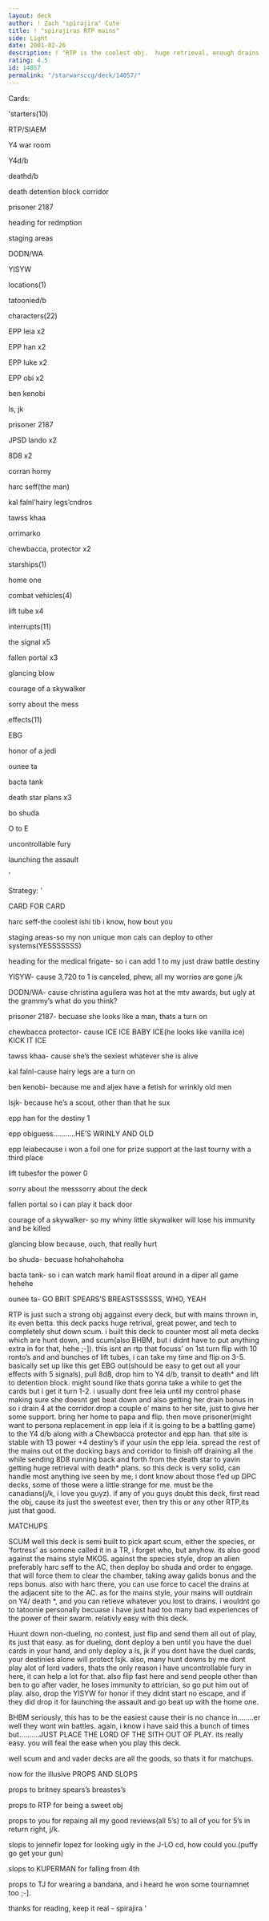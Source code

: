 ```yaml
---
layout: deck
author: ! Zach "spirajira" Cute
title: ! "spirajiras RTP mains"
side: Light
date: 2001-02-26
description: ! "RTP is the coolest obj.  huge retrieval, enough drains to sustain you, and all their characters will be out of play."
rating: 4.5
id: 14057
permalink: "/starwarsccg/deck/14057/"
---
```

Cards: 

'starters(10)

RTP/SIAEM

Y4 war room

Y4d/b

deathd/b

death detention block corridor

prisoner 2187

heading for redmption

staging areas

DODN/WA

YISYW


locations(1)

tatoonied/b


characters(22)

EPP leia x2

EPP han x2

EPP luke x2

EPP obi x2

ben kenobi

ls, jk

prisoner 2187

JPSD lando x2

8D8 x2

corran horny

harc seff(the man)

kal falnl’hairy legs’cndros

tawss khaa

orrimarko

chewbacca, protector x2


starships(1)

home one


combat vehicles(4)

lift tube x4


interrupts(11)

the signal x5

fallen portal x3

glancing blow

courage of a skywalker

sorry about the mess


effects(11)

EBG

honor of a jedi

ounee ta

bacta tank

death star plans x3

bo shuda

O to E

uncontrollable fury

launching the assault

'

Strategy: '

CARD FOR CARD

harc seff-the coolest ishi tib i know, how bout you


staging areas-so my non unique mon cals can deploy to other systems(YESSSSSSS)


heading for the medical frigate- so i can add 1 to my just draw battle destiny


YISYW- cause 3,720 to 1 is canceled, phew, all my worries are gone j/k


DODN/WA- cause christina aguilera was hot at the mtv awards, but ugly at the grammy’s what do you think?


prisoner 2187- becuase she looks like a man, thats a turn on


chewbacca protector- cause ICE ICE BABY ICE(he looks like vanilla ice) KICK IT ICE


tawss khaa- cause she’s the sexiest whatever she is alive


kal falnl-cause hairy legs are a turn on


ben kenobi- because me and aljex have a fetish for wrinkly old men


lsjk-  because he’s a scout, other than that he sux


epp han for the destiny 1


epp obiguess...........HE’S WRINLY AND OLD


epp leiabecause i won a foil one for prize support at the last tourny with a third place


lift tubesfor the power 0


sorry about the messsorry about the deck


fallen portal so i can play it back door


courage of a skywalker- so my whiny little skywalker will lose his immunity and be killed


glancing blow because, ouch, that really hurt


bo shuda- becuase hohahohahoha


bacta tank- so i can watch mark hamil float around in a diper all game hehehe


ounee ta- GO BRIT SPEARS’S BREASTSSSSSS, WHO, YEAH








RTP is just such a strong obj aggainst every deck, but with mains thrown in, its even betta.  this deck packs huge retrival, great power, and tech to completely shut down scum.  i built this deck to counter most all meta decks which are hunt down, and scum(also BHBM, but i didnt have to put anything extra in for that, hehe ;-]).  this isnt an rtp that focuss’ on 1st turn flip with 10 ronto’s and and bunches of lift tubes, i can take my time and flip on 3-5.  basically set up like this get EBG out(should be easy to get out all your effects with 5 signals), pull 8d8, drop him to Y4 d/b, transit to death* and lift to detention block.  might sound like thats gonna take a while to get the cards but i get it turn 1-2.  i usually dont free leia until my control phase making sure she doesnt get beat down and also getting her drain bonus in so i drain 4 at the corridor.drop a couple o’ mains to her site, just to give her some support.  bring her home to papa and flip.  then move prisoner(might want to persona replacement in epp leia if it is going to be a battling game) to the Y4 d/b along with a Chewbacca protector and epp han.  that site is stable with 13 power +4 destiny’s if your usin the epp leia. spread the rest of the mains out ot the docking bays and corridor to finish off draining all the while sending 8D8 running back and forth from the death star to yavin getting huge retrieval with death* plans.  so this deck is very solid, can handle most anything ive seen by me, i dont know about those f’ed up DPC decks, some of those were a little strange for me.  must be the canadians(j/k, i love you guyz).  if any of you guys doubt this deck, first read the obj, cause its just the sweetest ever, then try this or any other RTP,its just that good.


MATCHUPS

SCUM  well this deck is semi built to pick apart scum, either the species, or ’fortress’ as somone called it in a TR, i forget who, but anyhow.  its also good against the mains style MKOS.    against the species style, drop an alien preferably harc seff to the AC, then deploy bo shuda and order to engage.  that will force them to clear the chamber, taking away galids bonus and the reps bonus.  also with harc there, you can use force to cacel the drains at the adjacent site to the AC.  as for the mains style, your mains will outdrain on Y4/ death *, and you can retieve whatever you lost to drains.  i wouldnt go to tatoonie personally becuase i have just had too many bad experiences of the power of their swarm.  relativly easy with this deck.


Huunt down  non-dueling, no contest, just flip and send them all out of play, its just that easy.  as for dueling, dont deploy a ben until you have the duel cards in your hand, and only deploy a ls, jk if you dont have the duel cards, your destinies alone will protect lsjk.  also, many hunt downs by me dont play alot of lord vaders, thats the only reason i have uncontrollable fury in here, it can help a lot for that.  also flip fast here and send people other than ben to go after vader, he loses immunity to attrician, so go put him out of play.  also, drop the YISYW for honor if they didnt start no escape, and if they did drop it for launching the assault and go beat up with the home one.


BHBM seriously, this has to be the easiest cause their is no chance in........er well they wont win battles.  again, i know i have said this a bunch of times but..........JUST PLACE THE LORD OF THE SITH OUT OF PLAY.  its really easy.  you will feal the ease when you play this deck.  


well scum and and vader decks are all the goods, so thats it for matchups.  


now for the illusive PROPS AND SLOPS

props to britney spears’s breastes’s

props to RTP for being a sweet obj

props to you for repaing all my good reviews(all 5’s) to all of you for 5’s in return right, j/k.

slops to jennefir lopez for looking ugly in the J-LO cd, how could you.(puffy go get your gun)

slops to KUPERMAN for falling from 4th

props to TJ for wearing a bandana, and i heard he won some tournamnet too ;-].


thanks for reading, keep it real - spirajira '
